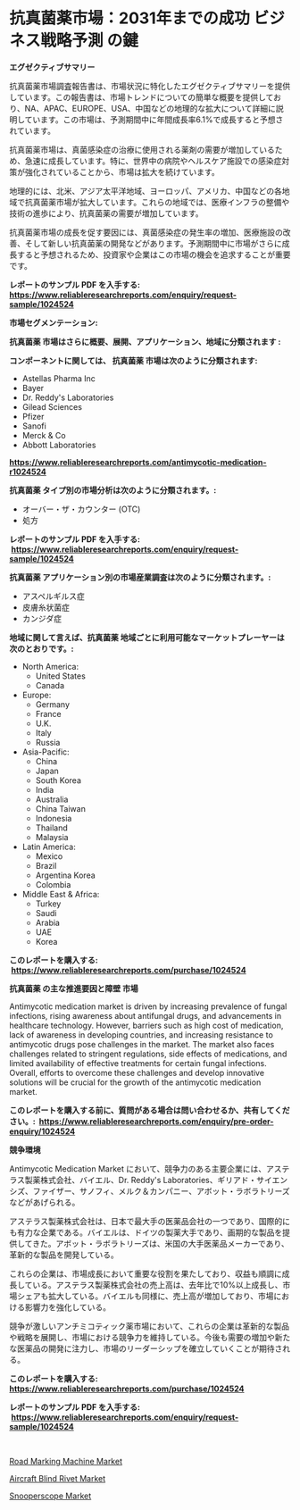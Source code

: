 <p><h1>抗真菌薬市場：2031年までの成功 ビジネス戦略予測 の鍵</h1></p><p><strong>エグゼクティブサマリー</strong></p>
<p><p>抗真菌薬市場調査報告書は、市場状況に特化したエグゼクティブサマリーを提供しています。この報告書は、市場トレンドについての簡単な概要を提供しており、NA、APAC、EUROPE、USA、中国などの地理的な拡大について詳細に説明しています。この市場は、予測期間中に年間成長率6.1%で成長すると予想されています。</p><p>抗真菌薬市場は、真菌感染症の治療に使用される薬剤の需要が増加しているため、急速に成長しています。特に、世界中の病院やヘルスケア施設での感染症対策が強化されていることから、市場は拡大を続けています。</p><p>地理的には、北米、アジア太平洋地域、ヨーロッパ、アメリカ、中国などの各地域で抗真菌薬市場が拡大しています。これらの地域では、医療インフラの整備や技術の進歩により、抗真菌薬の需要が増加しています。</p><p>抗真菌薬市場の成長を促す要因には、真菌感染症の発生率の増加、医療施設の改善、そして新しい抗真菌薬の開発などがあります。予測期間中に市場がさらに成長すると予想されるため、投資家や企業はこの市場の機会を追求することが重要です。</p></p>
<p><strong>レポートのサンプル PDF を入手する: <a href="https://www.reliableresearchreports.com/enquiry/request-sample/1024524">https://www.reliableresearchreports.com/enquiry/request-sample/1024524</a></strong></p>
<p><strong>市場セグメンテーション:</strong></p>
<p><strong> 抗真菌薬 市場はさらに概要、展開、アプリケーション、地域に分類されます :</strong></p>
<p><strong>コンポーネントに関しては、 抗真菌薬 市場は次のように分類されます: &nbsp;</strong></p>
<p><ul><li>Astellas Pharma Inc</li><li>Bayer</li><li>Dr. Reddy's Laboratories</li><li>Gilead Sciences</li><li>Pfizer</li><li>Sanofi</li><li>Merck & Co</li><li>Abbott Laboratories</li></ul></p>
<p><strong><a href="https://www.reliableresearchreports.com/antimycotic-medication-r1024524">https://www.reliableresearchreports.com/antimycotic-medication-r1024524</a></strong></p>
<p><strong> 抗真菌薬 タイプ別の市場分析は次のように分類されます。:</strong></p>
<p><ul><li>オーバー・ザ・カウンター (OTC)</li><li>処方</li></ul></p>
<p><strong>レポートのサンプル PDF を入手する: &nbsp;<a href="https://www.reliableresearchreports.com/enquiry/request-sample/1024524">https://www.reliableresearchreports.com/enquiry/request-sample/1024524</a></strong></p>
<p><strong> 抗真菌薬 アプリケーション別の市場産業調査は次のように分類されます。:</strong></p>
<p><ul><li>アスペルギルス症</li><li>皮膚糸状菌症</li><li>カンジダ症</li></ul></p>
<p><strong>地域に関して言えば、抗真菌薬 地域ごとに利用可能なマーケットプレーヤーは次のとおりです。:</strong></p>
<p><ul>
    <li>
        North America:
        <ul>
            <li>United States</li>
            <li>Canada</li>
        </ul>
    </li>
    <li>
        Europe:
        <ul>
            <li>Germany</li>
            <li>France</li>
            <li>U.K.</li>
            <li>Italy</li>
            <li>Russia</li>
        </ul>
    </li>
    <li>
        Asia-Pacific:
        <ul>
            <li>China</li>
            <li>Japan</li>
            <li>South Korea</li>
            <li>India</li>
            <li>Australia</li>
            <li>China Taiwan</li>
            <li>Indonesia</li>
            <li>Thailand</li>
            <li>Malaysia</li>
        </ul>
    </li>
    <li>
        Latin America:
        <ul>
            <li>Mexico</li>
            <li>Brazil</li>
            <li>Argentina Korea</li>
            <li>Colombia</li>
        </ul>
    </li>
    <li>
        Middle East & Africa:
        <ul>
            <li>Turkey</li>
            <li>Saudi</li>
            <li>Arabia</li>
            <li>UAE</li>
            <li>Korea</li>
        </ul>
    </li>
    </ul></p>
<p><strong>このレポートを購入する: &nbsp;<a href="https://www.reliableresearchreports.com/purchase/1024524">https://www.reliableresearchreports.com/purchase/1024524</a></strong></p>
<p><strong>抗真菌薬 の主な推進要因と障壁 市場</strong></p>
<p><p>Antimycotic medication market is driven by increasing prevalence of fungal infections, rising awareness about antifungal drugs, and advancements in healthcare technology. However, barriers such as high cost of medication, lack of awareness in developing countries, and increasing resistance to antimycotic drugs pose challenges in the market. The market also faces challenges related to stringent regulations, side effects of medications, and limited availability of effective treatments for certain fungal infections. Overall, efforts to overcome these challenges and develop innovative solutions will be crucial for the growth of the antimycotic medication market.</p></p>
<p><strong>このレポートを購入する前に、質問がある場合は問い合わせるか、共有してください。:&nbsp; <a href="https://www.reliableresearchreports.com/enquiry/pre-order-enquiry/1024524">https://www.reliableresearchreports.com/enquiry/pre-order-enquiry/1024524</a></strong></p>
<p><strong>競争環境</strong></p>
<p><p>Antimycotic Medication Market において、競争力のある主要企業には、アステラス製薬株式会社、バイエル、Dr. Reddy's Laboratories、ギリアド・サイエンシズ、ファイザー、サノフィ、メルク＆カンパニー、アボット・ラボラトリーズなどがあげられる。</p><p>アステラス製薬株式会社は、日本で最大手の医薬品会社の一つであり、国際的にも有力な企業である。バイエルは、ドイツの製薬大手であり、画期的な製品を提供してきた。アボット・ラボラトリーズは、米国の大手医薬品メーカーであり、革新的な製品を開発している。</p><p>これらの企業は、市場成長において重要な役割を果たしており、収益も順調に成長している。アステラス製薬株式会社の売上高は、去年比で10%以上成長し、市場シェアも拡大している。バイエルも同様に、売上高が増加しており、市場における影響力を強化している。</p><p>競争が激しいアンチミコティック薬市場において、これらの企業は革新的な製品や戦略を展開し、市場における競争力を維持している。今後も需要の増加や新たな医薬品の開発に注力し、市場のリーダーシップを確立していくことが期待される。</p></p>
<p><strong>このレポートを購入する: &nbsp; <a href="https://www.reliableresearchreports.com/purchase/1024524">https://www.reliableresearchreports.com/purchase/1024524</a></strong></p>
<p><strong>レポートのサンプル PDF を入手する: &nbsp;<a href="https://www.reliableresearchreports.com/enquiry/request-sample/1024524">https://www.reliableresearchreports.com/enquiry/request-sample/1024524</a></strong><strong></strong></p>
<p>&nbsp;</p>
<p><p><a href="https://www.linkedin.com/pulse/road-marking-machine-market-competitive-analysis-trends-forecast-r5tke?trackingId=SY4D4K08qC0OrvxmjpH33w%3D%3D">Road Marking Machine Market</a></p><p><a href="https://www.linkedin.com/pulse/aircraft-blind-rivet-market-size-growth-segmentation-regional-khwoe?trackingId=dERf3Xpx32yOLwCmXIPT2A%3D%3D">Aircraft Blind Rivet Market</a></p><p><a href="https://www.linkedin.com/pulse/snooperscope-market-key-successful-business-strategy-forecast-lkt0e?trackingId=MSdseL18FWjpT2n%2Bj39n4A%3D%3D">Snooperscope Market</a></p></p>